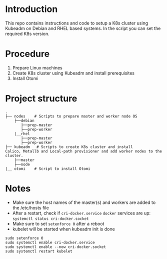 # Introduction
This repo contains instructions and code to setup a K8s cluster using Kubeadm on Debian and RHEL based systems. In the script you can set the required K8s version.

# Procedure

1. Prepare Linux machines
2. Create K8s cluster using Kubeadm and install prerequisites
3. Install Otomi

# Project structure
```
.
├── nodes    # Scripts to prepare master and worker node OS
    ├──debian
       ├──prep-master
       ├──prep-worker
    |__rhel
       ├──prep-master
       ├──prep-worker
├── kubeadm   # Scripts to create K8s cluster and install 
Calico, Metallb and Local-path provisioner and add worker nodes to the cluster.
    ├──master
    ├──node
|__ otomi    # Script to install Otomi
```

# Notes

- Make sure the host names of the master(s) and workers are added to the /etc/hosts file
- After a restart, check if `cri-docker.service` `docker` services are up: `systemctl status cri-docker.socket`
- Make sure to set `setenforce 0` after a reboot
- kubelet will be started when kubeadm init is done

```
sudo setenforce 0
sudo systemctl enable cri-docker.service
sudo systemctl enable --now cri-docker.socket
sudo systemctl restart kubelet
```